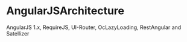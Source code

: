 # AngularJSArchitecture
AngularJS 1.x, RequireJS, UI-Router, OcLazyLoading, RestAngular and Satellizer
